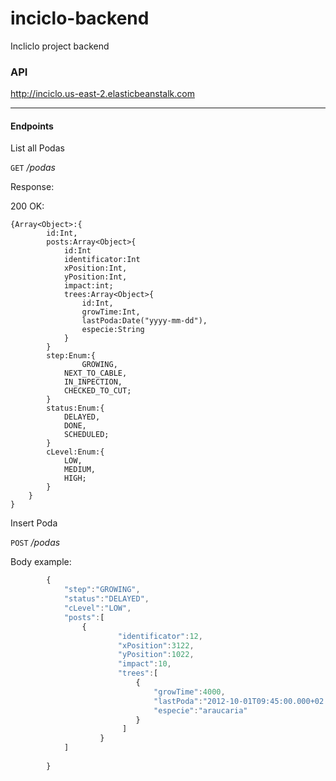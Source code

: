 # inciclo-backend
Incliclo project backend

### API
http://inciclo.us-east-2.elasticbeanstalk.com

----------------

#### Endpoints
List all Podas 

`GET` */podas*

Response:
			
200 OK:

    {Array<Object>:{
            id:Int,
            posts:Array<Object>{
                id:Int
                identificator:Int
                xPosition:Int,
                yPosition:Int,
                impact:int;
                trees:Array<Object>{
                    id:Int,
                    growTime:Int,
                    lastPoda:Date("yyyy-mm-dd"),
                    especie:String
                }
            }
            step:Enum:{
                    GROWING,
                NEXT_TO_CABLE,
                IN_INPECTION,
                CHECKED_TO_CUT;
            }
            status:Enum:{
                DELAYED,
                DONE,
                SCHEDULED;
            }
            cLevel:Enum:{
                LOW,
                MEDIUM,
                HIGH;
            }
        }
    }
    
		
		
		
		
Insert Poda 

`POST` */podas*

   Body example:
   
```javascript
        {
        	"step":"GROWING",
        	"status":"DELAYED",
        	"cLevel":"LOW",
        	"posts":[
        		{
                        "identificator":12,
                        "xPosition":3122,
                        "yPosition":1022,
                        "impact":10,
                        "trees":[
                            {
                                "growTime":4000,
                                "lastPoda":"2012-10-01T09:45:00.000+02:00",
                                "especie":"araucaria"
                            }
                         ]
                    }
        	]
        	
        } 
        
        
